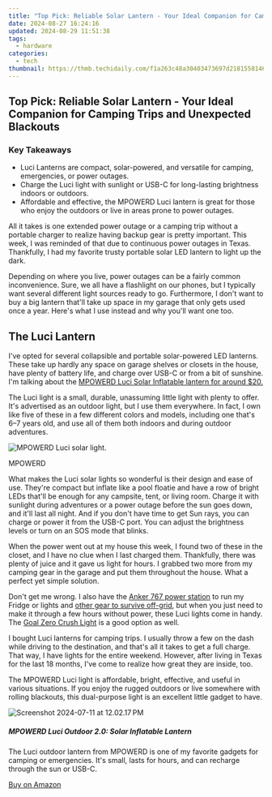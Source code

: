 ```yaml
---
title: "Top Pick: Reliable Solar Lantern - Your Ideal Companion for Camping Trips and Unexpected Blackouts"
date: 2024-08-27 16:24:16
updated: 2024-08-29 11:51:38
tags:
  - hardware
categories:
  - tech
thumbnail: https://thmb.techidaily.com/f1a263c48a30403473697d2181558146e92bb208f913d3a258e1502b44a08c19.jpg
---
```


## Top Pick: Reliable Solar Lantern - Your Ideal Companion for Camping Trips and Unexpected Blackouts

### Key Takeaways

* Luci Lanterns are compact, solar-powered, and versatile for camping, emergencies, or power outages.
* Charge the Luci light with sunlight or USB-C for long-lasting brightness indoors or outdoors.
* Affordable and effective, the MPOWERD Luci lantern is great for those who enjoy the outdoors or live in areas prone to power outages.

 All it takes is one extended power outage or a camping trip without a portable charger to realize having backup gear is pretty important. This week, I was reminded of that due to continuous power outages in Texas. Thankfully, I had my favorite trusty portable solar LED lantern to light up the dark.

 Depending on where you live, power outages can be a fairly common inconvenience. Sure, we all have a flashlight on our phones, but I typically want several different light sources ready to go. Furthermore, I don't want to buy a big lantern that'll take up space in my garage that only gets used once a year. Here's what I use instead and why you'll want one too.

##  The Luci Lantern

 I've opted for several collapsible and portable solar-powered LED lanterns. These take up hardly any space on garage shelves or closets in the house, have plenty of battery life, and charge over USB-C or from a bit of sunshine. I'm talking about the [MPOWERD Luci Solar Inflatable lantern for around $20.](https://www.amazon.com/MPOWERD-Luci-Outdoor-2-0-Rechargeable/dp/B0BX2GN4KL?tag=hotoge-20&ascsubtag=UUhtgUeUpU2004131&asc%5Frefurl=https%3A%2F%2Fwww.howtogeek.com%2Fsolar-lantern-perfect-for-camping-or-power-outages%2F&asc%5Fcampaign=Short-Term) 

 The Luci light is a small, durable, unassuming little light with plenty to offer. It's advertised as an outdoor light, but I use them everywhere. In fact, I own like five of these in a few different colors and models, including one that's 6–7 years old, and use all of them both indoors and during outdoor adventures.

![MPOWERD Luci solar light.](https://static1.howtogeekimages.com/wordpress/wp-content/uploads/2024/07/luci-all-three.jpg) 

MPOWERD

 What makes the Luci solar lights so wonderful is their design and ease of use. They're compact but inflate like a pool floatie and have a row of bright LEDs that'll be enough for any campsite, tent, or living room. Charge it with sunlight during adventures or a power outage before the sun goes down, and it'll last all night. And if you don't have time to get Sun rays, you can charge or power it from the USB-C port. You can adjust the brightness levels or turn on an SOS mode that blinks. 

 When the power went out at my house this week, I found two of these in the closet, and I have no clue when I last charged them. Thankfully, there was plenty of juice and it gave us light for hours. I grabbed two more from my camping gear in the garage and put them throughout the house. What a perfect yet simple solution.

 Don't get me wrong. I also have the [Anker 767 power station](https://sim-unlock.techidaily.com/in-2024-android-unlock-code-sim-unlock-your-infinix-hot-40-phone-and-remove-locked-screen-by-drfone-android/) to run my Fridge or lights and [other gear to survive off-grid](https://visual-screen-recording.techidaily.com/updated-2024-approved-enable-vlcs-webcam-recording-for-high-quality-footage/), but when you just need to make it through a few hours without power, these Luci lights come in handy. The [Goal Zero Crush Light](https://www.amazon.com/Goal-Zero-Crush-Powered-Lantern/dp/B07BMJPH8L/?tag=hotoge-20&ascsubtag=UUhtgUeUpU2004131&asc%5Frefurl=https%3A%2F%2Fwww.howtogeek.com%2Fsolar-lantern-perfect-for-camping-or-power-outages%2F&asc%5Fcampaign=Short-Term) is a good option as well.

 I bought Luci lanterns for camping trips. I usually throw a few on the dash while driving to the destination, and that's all it takes to get a full charge. That way, I have lights for the entire weekend. However, after living in Texas for the last 18 months, I've come to realize how great they are inside, too.

 The MPOWERD Luci light is affordable, bright, effective, and useful in various situations. If you enjoy the rugged outdoors or live somewhere with rolling blackouts, this dual-purpose light is an excellent little gadget to have.

![Screenshot 2024-07-11 at 12.02.17 PM](https://static1.howtogeekimages.com/wordpress/wp-content/uploads/2024/07/screenshot-2024-07-11-at-12-02-17-pm.jpg) 

#####  MPOWERD Luci Outdoor 2.0: Solar Inflatable Lantern

The Luci outdoor lantern from MPOWERD is one of my favorite gadgets for camping or emergencies. It's small, lasts for hours, and can recharge through the sun or USB-C. 

[Buy on Amazon](https://www.amazon.com/MPOWERD-Luci-Outdoor-2-0-Rechargeable/dp/B0BX2GN4KL?tag=hotoge-20&ascsubtag=UUhtgUeUpU2004131&asc%5Frefurl=https%3A%2F%2Fwww.howtogeek.com%2Fsolar-lantern-perfect-for-camping-or-power-outages%2F&asc%5Fcampaign=Short-Term)

<ins class="adsbygoogle"
     style="display:block"
     data-ad-format="autorelaxed"
     data-ad-client="ca-pub-7571918770474297"
     data-ad-slot="1223367746"></ins>



<ins class="adsbygoogle"
     style="display:block"
     data-ad-client="ca-pub-7571918770474297"
     data-ad-slot="8358498916"
     data-ad-format="auto"
     data-full-width-responsive="true"></ins>
